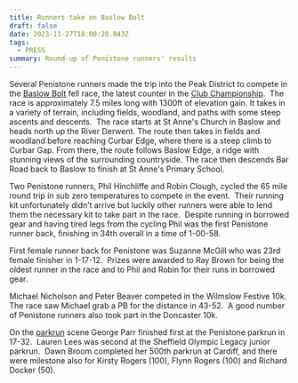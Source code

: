 ```yaml
---
title: Runners take on Baslow Bolt
draft: false
date: 2023-11-27T18:00:20.043Z
tags:
  - PRESS
summary: Round-up of Penistone runners' results
---
```

Several Penistone runners made the trip into the Peak District to compete in the [Baslow Bolt](http://results.pfrac.co.uk/fell-league-2023/baslow-bolt) fell race, the latest counter in the [Club Championship](http://results.pfrac.co.uk/championship-2023/challenge).  The race is approximately 7.5 miles long with 1300ft of elevation gain. It takes in a variety of terrain, including fields, woodland, and paths with some steep ascents and descents.  The race starts at St Anne's Church in Baslow and heads north up the River Derwent. The route then takes in fields and woodland before reaching Curbar Edge, where there is a steep climb to Curbar Gap. From there, the route follows Baslow Edge, a ridge with stunning views of the surrounding countryside. The race then descends Bar Road back to Baslow to finish at St Anne's Primary School.

Two Penistone runners, Phil Hinchliffe and Robin Clough, cycled the 65 mile round trip in sub zero temperatures to compete in the event.  Their running kit unfortunately didn’t arrive but luckily other runners were able to lend them the necessary kit to take part in the race.  Despite running in borrowed gear and having tired legs from the cycling Phil was the first Penistone runner back, finishing in 34th overall in a time of 1-00-58.

First female runner back for Penistone was Suzanne McGill who was 23rd female finisher in 1-17-12.  Prizes were awarded to Ray Brown for being the oldest runner in the race and to Phil and Robin for their runs in borrowed gear.

Michael Nicholson and Peter Beaver competed in the Wilmslow Festive 10k.  The race saw Michael grab a PB for the distance in 43-52.  A good number of Penistone runners also took part in the Doncaster 10k.

On the [parkrun](https://results.pfrac.co.uk/parkrun-2023/latest) scene George Parr finished first at the Penistone parkrun in 17-32.  Lauren Lees was second at the Sheffield Olympic Legacy junior parkrun.  Dawn Broom completed her 500th parkrun at Cardiff, and there were milestone also for Kirsty Rogers (100), Flynn Rogers (100) and Richard Docker (50).